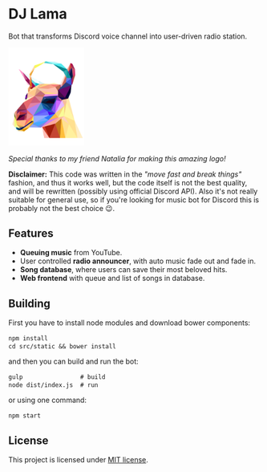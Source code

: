 # DJ Lama
Bot that transforms Discord voice channel into user-driven radio station.

<img src="https://raw.githubusercontent.com/Deseteral/dj-lama-legacy/master/res/logo.svg" width="30%" height="30%">

*Special thanks to my friend Natalia for making this amazing logo!*

**Disclaimer:** This code was written in the *"move fast and break things"*
fashion, and thus it works well, but the code itself is not the best quality,
and will be rewritten (possibly using official Discord API). Also it's not
really suitable for general use, so if you're looking for music bot for Discord
this is probably not the best choice :wink:.

## Features
* **Queuing music** from YouTube.
* User controlled **radio announcer**, with auto music fade out and fade in.
* **Song database**, where users can save their most beloved hits.
* **Web frontend** with queue and list of songs in database.

## Building
First you have to install node modules and download bower components:
```
npm install
cd src/static && bower install
```

and then you can build and run the bot:
```
gulp                # build
node dist/index.js  # run
```
or using one command:
```
npm start
```

## License
This project is licensed under [MIT license](LICENSE).

